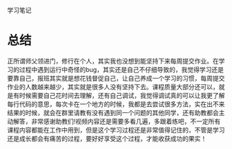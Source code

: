 学习笔记

# 总结

正所谓师父领进门，修行在个人，其实我也没想到能坚持下来每周提交作业。在学习的过程中遇到运行中奇怪的bug，其实还是自己不仔细导致的，我觉得学习还是要靠自己，报班其实就是想花钱督促自己，让自己养成一个学习的习惯，每周提交作业的人数越来越少，其实就是很多人没有坚持下去。课程质量大部分还可以，就是有时候需要自己花时间去理解，还有自己调试，我觉得调试真的可以让我更了解每行代码的意思，每次卡在一个地方的时候，我都是去尝试很多方法，实在出不来结果的时候，就会在群里请教有没有遇到同一个问题的其他同学，还有助教都会主动解答，非常感谢助教们!视频内容还是需要多看几遍，多跟着练吧，不一定所有课程内容都能在工作中用到，但是这个学习过程还是非常值得记住的，不管是学习还是成长都会有痛苦的过程，要好好享受这个过程，才能收获成功的果实！